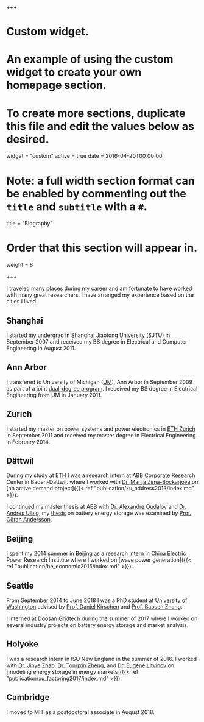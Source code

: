 +++
# Custom widget.
# An example of using the custom widget to create your own homepage section.
# To create more sections, duplicate this file and edit the values below as desired.
widget = "custom"
active = true
date = 2016-04-20T00:00:00

# Note: a full width section format can be enabled by commenting out the `title` and `subtitle` with a `#`.
title = "Biography"


# Order that this section will appear in.
weight = 8

+++

I traveled many places during my career and am fortunate to have worked with many great researchers. 
I have arranged my experience based on the cities I lived. 

## Shanghai

I started my undergrad in Shanghai Jiaotong University ([SJTU](http://en.sjtu.edu.cn/)) in September 2007 
and received my BS degree in Electrical and Computer Engineering in August 2011.


## Ann Arbor

I transfered to University of Michigan ([UM](https://www.eecs.umich.edu/)), Ann Arbor in 
September 2009 as part of a joint [dual-degree program](http://umji.sjtu.edu.cn/about/).
I received my BS degree in Electrical Engineering from UM in January 2011.

## Zurich

I started my master on power systems and power electronics in [ETH Zurich](https://www.ee.ethz.ch/)
 in September 2011 and
received my master degree in Electrical Engineering in February 2014.

## Dättwil

During my study at ETH I was a research intern at ABB Corporate Research Center in Baden-Dättwil. 
where I worked with [Dr. Marija Zima-Bockarjova](https://www.linkedin.com/in/marija-zima-bockarjova-683a834/)
on [an active demand project]({{< ref "publication/xu_address2013/index.md" >}}). 

I continued my 
master thesis at ABB with [Dr. Alexandre Oudalov](https://www.linkedin.com/in/alexandre-oudalov-39ba5618/) 
and [Dr. Andres Ulbig](https://www.linkedin.com/in/ulbig/), 
my [thesis](http://citeseerx.ist.psu.edu/viewdoc/summary?doi=10.1.1.701.3320) 
on battery energy storage was examined by
[Prof. Göran Andersson](https://www.ethz.ch/content/specialinterest/itet/institute-eeh/psl-ee/en/people/professors-emeritus/Em%20Prof-Dr-Goeran-Andersson.html). 


## Beijing
I spent my 2014 summer in Beijing as a research intern in China Electric Power Research Institute
where I worked on [wave power generation]({{< ref "publication/he_economic2015/index.md" >}}). .

## Seattle
From September 2014 to June 2018 I was a PhD student at 
[University of Washington](https://www.ece.uw.edu/)
advised by [Prof. Daniel Kirschen](http://labs.ece.uw.edu/real/real_pe.html)
and [Prof. Baosen Zhang](https://zhangbaosen.github.io/).

I interned at [Doosan Gridtech](http://www.doosangridtech.com/)
during the summer of 2017 where
I worked on several industry projects on battery energy storage and market analysis.

## Holyoke

I was a research intern in ISO New England in the summer of 2016. I worked with
[Dr. Jinye Zhao](https://www.linkedin.com/in/jinye-zhao-8b563539/), 
[Dr. Tongxin Zheng](https://www.linkedin.com/in/tongxin-zheng-02502621/), 
and [Dr. Eugene Litvinov](https://www.linkedin.com/in/eugene-litvinov-5886722/)
on [modeling energy storage
in energy markets]({{< ref "publication/xu_factoring2017/index.md" >}}).


## Cambridge

I moved to MIT as a postdoctoral associate in August 2018.